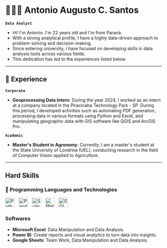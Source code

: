 # 👩🏻‍💻 Antonio Augusto C. Santos

**`Data Analyst`**

- Hi! I'm Antonio. I'm 22 years old and I'm from Paraná.
- With a strong analytical profile, I have a highly data-driven approach to problem-solving and decision-making.
- Since entering university, I have focused on developing skills in data analysis tools across various fields.
- This dedication has led to the experiences listed below.

---

## 💼 Experience

**`Corporate`**

- **Geoprocessing Data Intern**: During the year 2024, I worked as an intern at a company located in the Piracicaba Technology Park - SP. During this period, I developed activities such as automating PDF generation, processing data in various formats using Python and Excel, and manipulating geographic data with GIS software like QGIS and ArcGIS Pro.

**`Academic`**

- **Master's Student in Agronomy**: Currently, I am a master's student at the State University of Londrina (UEL), conducting research in the field of Computer Vision applied to Agriculture.

---

## Hard Skills

### 🤖 Programming Languages and Technologies

<img 
    align="left" 
    alt="Python" 
    title="Python"
    width="30px" 
    style="padding-right: 10px;" 
    src="https://cdn.jsdelivr.net/gh/devicons/devicon@latest/icons/python/python-original.svg"
/>

<img 
    align="left" 
    alt="Pandas" 
    title="Pandas"
    width="30px" 
    style="padding-right: 10px;" 
    src="https://cdn.jsdelivr.net/gh/devicons/devicon@latest/icons/pandas/pandas-original-wordmark.svg"
/>

<img 
    align="left" 
    alt="Scikit-learn" 
    title="Scikit-learn"
    width="30px" 
    style="padding-right: 10px;" 
    src="https://cdn.jsdelivr.net/gh/devicons/devicon@latest/icons/scikitlearn/scikitlearn-original.svg"
/>

<img 
    align="left" 
    alt="Matplotlib" 
    title="Matplotlib"
    width="30px" 
    style="padding-right: 10px;" 
    src="https://cdn.jsdelivr.net/gh/devicons/devicon@latest/icons/matplotlib/matplotlib-original.svg"
/>

<img 
    align="left" 
    alt="SQL" 
    title="SQL"
    width="30px" 
    style="padding-right: 10px;" 
    src="https://cdn.jsdelivr.net/gh/devicons/devicon@latest/icons/azuresqldatabase/azuresqldatabase-original.svg"
/>

<br/>
<br/>

### Softwares

- **Microsoft Excel**: Data Manipulation and Data Analysis.
- **Power BI**: Create reports and visual analytics to turn data into insights.
- **Google Sheets**: Team Work, Data Manipulation and Data Analysis. 
